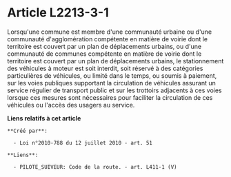 # Article L2213-3-1

Lorsqu'une commune est membre d'une communauté urbaine ou d'une communauté d'agglomération compétente en matière de voirie
dont le territoire est couvert par un plan de déplacements urbains, ou d'une communauté de communes compétente en matière de
voirie dont le territoire est couvert par un plan de déplacements urbains, le stationnement des véhicules à moteur est soit
interdit, soit réservé à des catégories particulières de véhicules, ou limité dans le temps, ou soumis à paiement, sur les
voies publiques supportant la circulation de véhicules assurant un service régulier de transport public et sur les trottoirs
adjacents à ces voies lorsque ces mesures sont nécessaires pour faciliter la circulation de ces véhicules ou l'accès des
usagers au service.

**Liens relatifs à cet article**

	**Créé par**:

	  - Loi n°2010-788 du 12 juillet 2010 - art. 51

	**Liens**:

	  - PILOTE_SUIVEUR: Code de la route. - art. L411-1 (V)

